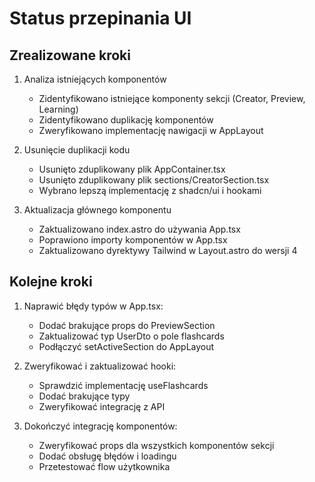 # Status przepinania UI

## Zrealizowane kroki
1. Analiza istniejących komponentów
   - Zidentyfikowano istniejące komponenty sekcji (Creator, Preview, Learning)
   - Zidentyfikowano duplikację komponentów
   - Zweryfikowano implementację nawigacji w AppLayout

2. Usunięcie duplikacji kodu
   - Usunięto zduplikowany plik AppContainer.tsx
   - Usunięto zduplikowany plik sections/CreatorSection.tsx
   - Wybrano lepszą implementację z shadcn/ui i hookami

3. Aktualizacja głównego komponentu
   - Zaktualizowano index.astro do używania App.tsx
   - Poprawiono importy komponentów w App.tsx
   - Zaktualizowano dyrektywy Tailwind w Layout.astro do wersji 4

## Kolejne kroki
1. Naprawić błędy typów w App.tsx:
   - Dodać brakujące props do PreviewSection
   - Zaktualizować typ UserDto o pole flashcards
   - Podłączyć setActiveSection do AppLayout

2. Zweryfikować i zaktualizować hooki:
   - Sprawdzić implementację useFlashcards
   - Dodać brakujące typy
   - Zweryfikować integrację z API

3. Dokończyć integrację komponentów:
   - Zweryfikować props dla wszystkich komponentów sekcji
   - Dodać obsługę błędów i loadingu
   - Przetestować flow użytkownika 